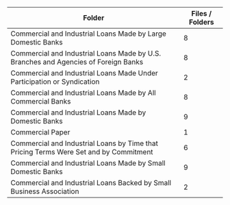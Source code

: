 | Folder                                                                                |   Files / Folders |
|---------------------------------------------------------------------------------------|-------------------|
| Commercial and Industrial Loans Made by Large Domestic Banks                          |                 8 |
| Commercial and Industrial Loans Made by U.S. Branches and Agencies of Foreign Banks   |                 8 |
| Commercial and Industrial Loans Made Under Participation or Syndication               |                 2 |
| Commercial and Industrial Loans Made by All Commercial Banks                          |                 8 |
| Commercial and Industrial Loans Made by Domestic Banks                                |                 9 |
| Commercial Paper                                                                      |                 1 |
| Commercial and Industrial Loans by Time that Pricing Terms Were Set and by Commitment |                 6 |
| Commercial and Industrial Loans Made by Small Domestic Banks                          |                 9 |
| Commercial and Industrial Loans Backed by Small Business Association                  |                 2 |